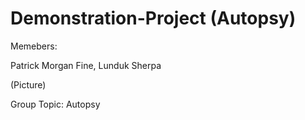 # Demonstration-Project (Autopsy)
Memebers:

Patrick Morgan Fine, Lunduk Sherpa

(Picture)

Group Topic: Autopsy
